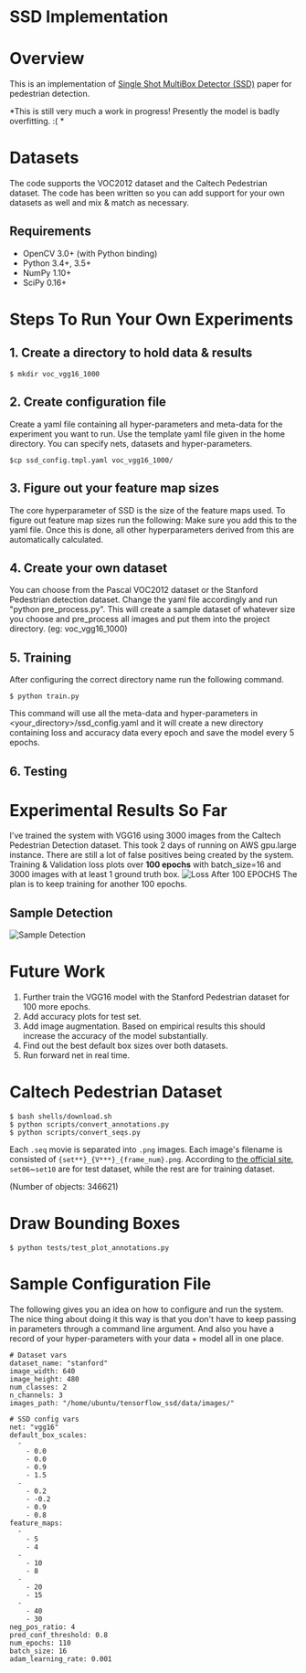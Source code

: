 SSD Implementation 
==============

# Overview

This is an implementation of [Single Shot MultiBox Detector (SSD)](https://arxiv.org/abs/1512.02325)
paper for pedestrian detection. 

*This is still very much a work in progress! Presently the model is badly overfitting. :( *

# Datasets

The code supports the VOC2012 dataset and the Caltech Pedestrian
dataset. 
The code has been written so you can add  support for your own
datasets as well and mix & match as necessary. 

## Requirements

- OpenCV 3.0+ (with Python binding)
- Python 3.4+, 3.5+
- NumPy 1.10+
- SciPy 0.16+

# Steps To Run Your Own Experiments

## 1. Create a directory to hold data & results
```
$ mkdir voc_vgg16_1000
```

## 2. Create configuration file
Create a yaml file containing all hyper-parameters and meta-data for the experiment you want to run. Use the template yaml file given in the home directory. You can specify nets, datasets and hyper-parameters.
```
$cp ssd_config.tmpl.yaml voc_vgg16_1000/
```

## 3. Figure out your feature map sizes
The core hyperparameter of SSD is the size of the feature maps used. To figure out feature map sizes run the following:
Make sure you add this to the yaml file. 
Once this is done, all other hyperparameters derived from this are automatically calculated. 

## 4. Create your own dataset
You can choose from the Pascal VOC2012 dataset or the Stanford Pedestrian detection dataset. Change the yaml file accordingly and run "python pre_process.py". This will create a sample dataset of whatever size you choose and pre_process all images and put them into the project directory. (eg: voc_vgg16_1000)

## 5. Training
After configuring the correct directory name run the following command.
```
$ python train.py
```
This command will use all the meta-data and hyper-parameters in <your_directory>/ssd_config.yaml and it will create a new directory containing loss and accuracy data every epoch and save the model every 5 epochs. 

## 6. Testing 


# Experimental Results So Far
I've trained the system with VGG16 using 3000 images from the Caltech Pedestrian Detection dataset. This took 2 days of running on AWS gpu.large instance. There are still a lot of false positives being created by the system. 
Training & Validation loss plots over **100 epochs** with batch_size=16 and 3000 images with at least 1 ground truth box.
![Loss After 100 EPOCHS](https://raw.githubusercontent.com/railsnoob/ssd_tensorflow/master/docs/ssd_loss.png)
The plan is to keep training for another 100 epochs.


## Sample Detection
![Sample Detection](https://raw.githubusercontent.com/railsnoob/ssd_tensorflow/master/docs/working-prediction.png)

# Future Work
1. Further train the VGG16 model with the Stanford Pedestrian dataset for 100 more epochs.
2. Add accuracy plots for test set.
2. Add image augmentation. Based on empirical results this should increase the accuracy of the model substantially.
3. Find out the best default box sizes over both datasets.
4. Run forward net in real time.


# Caltech Pedestrian Dataset

```
$ bash shells/download.sh
$ python scripts/convert_annotations.py
$ python scripts/convert_seqs.py
```

Each `.seq` movie is separated into `.png` images. Each image's filename is consisted of `{set**}_{V***}_{frame_num}.png`. According to [the official site](http://www.vision.caltech.edu/Image_Datasets/CaltechPedestrians/), `set06`~`set10` are for test dataset, while the rest are for training dataset.

(Number of objects: 346621)

# Draw Bounding Boxes

```
$ python tests/test_plot_annotations.py
```

# Sample Configuration File
The following gives you an idea on how to configure and run the system. The nice thing about doing it this way is that you don't have to keep passing in parameters through a command line argument. And also you have a record of your hyper-parameters with your data + model all in one place. 


```
# Dataset vars
dataset_name: "stanford"
image_width: 640
image_height: 480
num_classes: 2
n_channels: 3
images_path: "/home/ubuntu/tensorflow_ssd/data/images/"

# SSD config vars
net: "vgg16"
default_box_scales:
  -
    - 0.0
    - 0.0
    - 0.9
    - 1.5
  -
    - 0.2
    - -0.2
    - 0.9
    - 0.8
feature_maps:
  -
    - 5
    - 4
  -
    - 10
    - 8
  -
    - 20
    - 15
  -
    - 40
    - 30
neg_pos_ratio: 4
pred_conf_threshold: 0.8
num_epochs: 110
batch_size: 16
adam_learning_rate: 0.001
```
